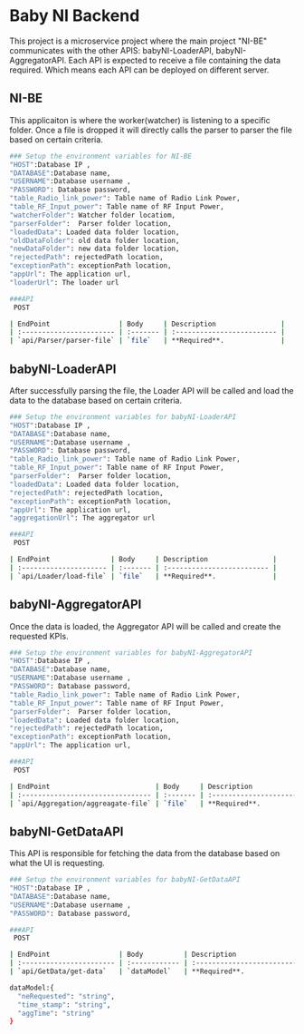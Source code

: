 # Baby NI Backend 

This project is a microservice project where the main project "NI-BE" communicates with the other APIS: babyNI-LoaderAPI, babyNI-AggregatorAPI.
Each API is expected to receive a file containing the data required. Which means
each API can be deployed on different server.


## NI-BE
This applicaiton is where the worker(watcher) is listening to a specific folder.
Once a file is dropped it will directly calls the parser to parser the file based on certain criteria.

```bash
### Setup the environment variables for NI-BE
"HOST":Database IP ,
"DATABASE":Database name,
"USERNAME":Database username ,
"PASSWORD": Database password,
"table_Radio_link_power": Table name of Radio Link Power,
"table_RF_Input_power": Table name of RF Input Power,
"watcherFolder": Watcher folder locatiom,
"parserFolder":  Parser folder location,
"loadedData": Loaded data folder location,
"oldDataFolder": old data folder location,
"newDataFolder": new data folder location,
"rejectedPath": rejectedPath location,
"exceptionPath": exceptionPath location,
"appUrl": The application url,
"loaderUrl": The loader url 
```
```bash
###API
 POST

| EndPoint                 | Body     | Description                |
| :----------------------- | :------- | :------------------------- |
| `api/Parser/parser-file` | `file`   | **Required**.              |

```



## babyNI-LoaderAPI
After successfully parsing the file, the Loader API will be called and load the data to the database based on certain criteria.

```bash
### Setup the environment variables for babyNI-LoaderAPI
"HOST":Database IP ,
"DATABASE":Database name,
"USERNAME":Database username ,
"PASSWORD": Database password,
"table_Radio_link_power": Table name of Radio Link Power,
"table_RF_Input_power": Table name of RF Input Power,
"parserFolder":  Parser folder location,
"loadedData": Loaded data folder location,
"rejectedPath": rejectedPath location,
"exceptionPath": exceptionPath location,
"appUrl": The application url,
"aggregationUrl": The aggregator url 
```

```bash
###API
 POST

| EndPoint               | Body     | Description                |
| :--------------------- | :------- | :------------------------- |
| `api/Loader/load-file` | `file`   | **Required**.              |
```

## babyNI-AggregatorAPI
Once the data is loaded, the Aggregator API will be called and create the requested KPIs.

```bash
### Setup the environment variables for babyNI-AggregatorAPI
"HOST":Database IP ,
"DATABASE":Database name,
"USERNAME":Database username ,
"PASSWORD": Database password,
"table_Radio_link_power": Table name of Radio Link Power,
"table_RF_Input_power": Table name of RF Input Power,
"parserFolder":  Parser folder location,
"loadedData": Loaded data folder location,
"rejectedPath": rejectedPath location,
"exceptionPath": exceptionPath location,
"appUrl": The application url,
```
```bash
###API
 POST

| EndPoint                          | Body     | Description                |
| :-------------------------------- | :------- | :------------------------- |
| `api/Aggregation/aggreagate-file` | `file`   | **Required**.              |
```

## babyNI-GetDataAPI
This API is responsible for fetching the data from the database based on what the UI is requesting.

```bash
### Setup the environment variables for babyNI-GetDataAPI
"HOST":Database IP ,
"DATABASE":Database name,
"USERNAME":Database username ,
"PASSWORD": Database password,
```
```bash
###API
 POST

| EndPoint                 | Body          | Description                |
| :----------------------- | :------------ | :------------------------- |
| `api/GetData/get-data`   | `dataModel`   | **Required**.              |

dataModel:{
  "neRequested": "string",
  "time_stamp": "string",
  "aggTime": "string"
}
```
